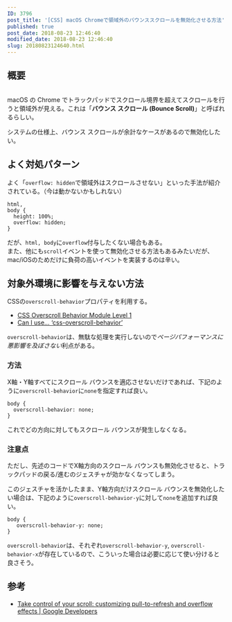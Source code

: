 ```yaml
---
ID: 3796
post_title: '[CSS] macOS Chromeで領域外のバウンススクロールを無効化させる方法'
published: true
post_date: 2018-08-23 12:46:40
modified_date: 2018-08-23 12:46:40
slug: 20180823124640.html
---
```

<h2>概要</h2>
<img decoding="async" lazyload="lazy" src="https://i.imgur.com/DXYBXtj.png" alt="" />
<p>macOS の Chrome でトラックパッドでスクロール境界を超えてスクロールを行うと領域外が見える。これは「<strong>バウンス スクロール (Bounce Scroll)</strong>」と呼ばれるらしい。</p>
<p>システムの仕様上、バウンス スクロールが余計なケースがあるので無効化したい。</p>
<h2>よく対処パターン</h2>
<p>よく「<code>overflow: hidden</code>で領域外はスクロールさせない」といった手法が紹介されている。（今は動かないかもしれない）</p>
<pre><code class="language-css">html,
body {
  height: 100%;
  overflow: hidden;
}
</code></pre>
<p>だが、<code>html, body</code>に<code>overflow</code>付与したくない場合もある。<br />
また、他にも<code>scroll</code>イベントを使って無効化させる方法もあるみたいだが、mac/iOSのためだけに負荷の高いイベントを実装するのは辛い。</p>
<h2>対象外環境に影響を与えない方法</h2>
<p>CSSの<code>overscroll-behavior</code>プロパティを利用する。</p>
<ul>
<li><a href="https://wicg.github.io/overscroll-behavior/">CSS Overscroll Behavior Module Level 1</a></li>
<li><a href="https://caniuse.com/#feat=css-overscroll-behavior">Can I use… ‘css-overscroll-behavior’</a></li>
</ul>
<p><code>overscroll-behavior</code>は、無駄な処理を実行しないので<em>ページパフォーマンスに悪影響を及ぼさない</em>利点がある。</p>
<h3>方法</h3>
<p>X軸・Y軸すべてにスクロール バウンスを適応させないだけであれば、下記のように<code>overscroll-behavior</code>に<code>none</code>を指定すれば良い。</p>
<pre><code class="language-css">body {
  overscroll-behavior: none;
}
</code></pre>
<p>これでどの方向に対してもスクロール バウンスが発生しなくなる。</p>
<h3>注意点</h3>
<p>ただし、先述のコードでX軸方向のスクロール バウンスも無効化させると、トラックパッドの戻る/進むのジェスチャが効かなくなってしまう。</p>
<p>このジェスチャを活かしたまま、Y軸方向だけスクロール バウンスを無効化したい場合は、下記のように<code>overscroll-behavior-y</code>に対して<code>none</code>を追加すれば良い。</p>
<pre><code class="language-css">body {
   overscroll-behavior-y: none;
}
</code></pre>
<p><code>overscroll-behavior</code>は、それぞれ<code>overscroll-behavior-y</code>, <code>overscroll-behavior-x</code>が存在しているので、こういった場合は必要に応じて使い分けると良さそう。</p>
<h2>参考</h2>
<ul>
<li><a href="https://developers.google.com/web/updates/2017/11/overscroll-behavior">Take control of your scroll: customizing pull-to-refresh and overflow effects | Google Developers</a></li>
</ul>